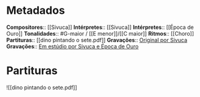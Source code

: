 # Metadados

**Compositores**:: [[Sivuca]]
**Intérpretes**:: [[Sivuca]]
**Intérpretes**:: [[Época de Ouro]]
**Tonalidades**:: #G-maior / [[E menor]]/[[C maior]]
**Ritmos**:: [[Choro]]
**Partituras**:: [[dino pintando o sete.pdf]]
**Gravações**:: [Original por Sivuca](https://www.youtube.com/watch?v=NnZC21sd61Y)
**Gravações**:: [Em estúdio por Sivuca e Época de Ouro](https://www.youtube.com/watch?v=9f_wUtWyWuM)

# Partituras
![[dino pintando o sete.pdf]]
